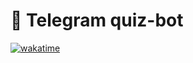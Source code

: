 # 🤖 Telegram quiz-bot

[![wakatime](https://wakatime.com/badge/user/16516968-2e99-46a8-8f06-87e4422af7f8/project/bd54cfc8-c940-4a35-ae96-b6ebe9214837.svg)](https://wakatime.com/@PonomareVlad)
